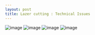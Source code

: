 ```yaml
---
layout: post
title: Lazer cutting : Technical Issues
---
```


![image]({{site.baseurl}}/images/SAM_0634.jpg)
![image]({{site.baseurl}}/images/SAM_0639.jpg)
![image]({{site.baseurl}}/images/SAM_0635.jpg)
![image]({{site.baseurl}}/images/SAM_0640.jpg)